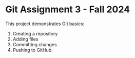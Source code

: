 # Git Assignment 3 - Fall 2024
This project demonstrates Git basics: 
1. Creating a repository 
2. Adding files
3. Committing changes
4. Pushing to GitHub.